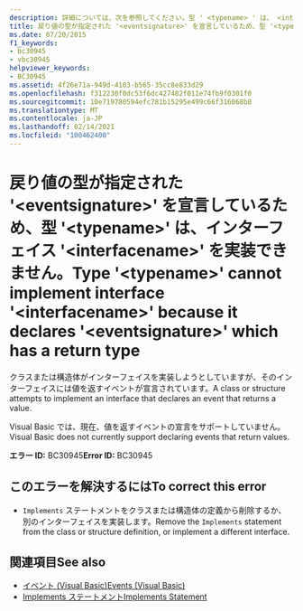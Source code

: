 ```yaml
---
description: 詳細については、次を参照してください。型 ' <typename> ' は、 <interfacename> <eventsignature> 戻り値の型を持つ ' ' を宣言しているため、インターフェイス ' ' を実装できません。
title: 戻り値の型が指定された '<eventsignature>' を宣言しているため、型 '<typename>' は、インターフェイス '<interfacename>' を実装できません。
ms.date: 07/20/2015
f1_keywords:
- bc30945
- vbc30945
helpviewer_keywords:
- BC30945
ms.assetid: 4f26e71a-949d-4103-b565-35cc8e833d29
ms.openlocfilehash: f312230f0dc53f6dc427482f011e74fb9f0301f0
ms.sourcegitcommit: 10e719780594efc781b15295e499c66f316068b8
ms.translationtype: MT
ms.contentlocale: ja-JP
ms.lasthandoff: 02/14/2021
ms.locfileid: "100462400"
---
```

# <a name="type-typename-cannot-implement-interface-interfacename-because-it-declares-eventsignature-which-has-a-return-type"></a><span data-ttu-id="677ca-103">戻り値の型が指定された '\<eventsignature>' を宣言しているため、型 '\<typename>' は、インターフェイス '\<interfacename>' を実装できません。</span><span class="sxs-lookup"><span data-stu-id="677ca-103">Type '\<typename>' cannot implement interface '\<interfacename>' because it declares '\<eventsignature>' which has a return type</span></span>

<span data-ttu-id="677ca-104">クラスまたは構造体がインターフェイスを実装しようとしていますが、そのインターフェイスには値を返すイベントが宣言されています。</span><span class="sxs-lookup"><span data-stu-id="677ca-104">A class or structure attempts to implement an interface that declares an event that returns a value.</span></span>  
  
 <span data-ttu-id="677ca-105">Visual Basic では、現在、値を返すイベントの宣言をサポートしていません。</span><span class="sxs-lookup"><span data-stu-id="677ca-105">Visual Basic does not currently support declaring events that return values.</span></span>  
  
 <span data-ttu-id="677ca-106">**エラー ID:** BC30945</span><span class="sxs-lookup"><span data-stu-id="677ca-106">**Error ID:** BC30945</span></span>  
  
## <a name="to-correct-this-error"></a><span data-ttu-id="677ca-107">このエラーを解決するには</span><span class="sxs-lookup"><span data-stu-id="677ca-107">To correct this error</span></span>  
  
- <span data-ttu-id="677ca-108">`Implements` ステートメントをクラスまたは構造体の定義から削除するか、別のインターフェイスを実装します。</span><span class="sxs-lookup"><span data-stu-id="677ca-108">Remove the `Implements` statement from the class or structure definition, or implement a different interface.</span></span>  
  
## <a name="see-also"></a><span data-ttu-id="677ca-109">関連項目</span><span class="sxs-lookup"><span data-stu-id="677ca-109">See also</span></span>

- [<span data-ttu-id="677ca-110">イベント (Visual Basic)</span><span class="sxs-lookup"><span data-stu-id="677ca-110">Events (Visual Basic)</span></span>](../programming-guide/language-features/events/index.md)
- [<span data-ttu-id="677ca-111">Implements ステートメント</span><span class="sxs-lookup"><span data-stu-id="677ca-111">Implements Statement</span></span>](../language-reference/statements/implements-statement.md)
